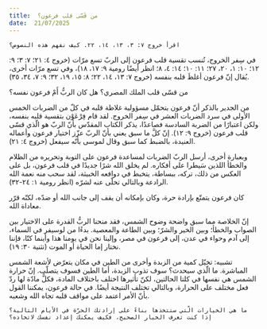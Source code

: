 ```yaml
---
title:  من قَسّى قلب فرعون؟
date:  21/07/2025
---
```


`اقرأ خروج ٧: ٣، ١٣، ١٤، ٢٢. كيف نفهم هذه النصوص؟`

في سِفر الخروج، تُنسب تقسية قلب فرعون إلى الربّ تسع مرّات (خروج ٤: ٢١؛ ٧: ٣؛ ٩: ١٢؛ ١٠: ١، ٢٠، ٢٧؛ ١١: ١٠؛ ١٤: ٤، ٨؛ انظر أيضًا رومية ٩: ١٧، ١٨)، وفي تسع مرّات أخرى، يُقال إنّ فرعون أغلظَ قلبه بنفسه (خروج ٧: ١٣، ١٤، ٢٢؛ ٨: ١٥، ١٩، ٣٢؛ ٩: ٧، ٣٤، ٣٥).

من قسّى قلب الملك المصري؟ هل كان الربُّ أَمْ فرعون نفسه؟

من الجدير بالذكر أنّ فرعون يتحمّل مسؤولية غلاظة قلبه في كلّ من الضربات الخمس الأولى في سرد الضربات العشر في سِفر الخروج. لقد قام فِرْعَوْن بتقسية قلبه بنفسه، ولكن اعتبارًا من الضربة السادسة فصاعدًا، يذكر الكتاب المقدّس بأنّ الربّ هو الّذي قسّى قلب فرعون (خروج ٩: ١٢). إنّ كلَّ ما سبق يعني بأنّ الربّ عزّز اختيار فرعون وأعماله العنيدة، بالضبط كما سبق وقال لموسى بأنّه سيفعل (خروج ٤: ٢١).

وبعبارة أخرى، أرسل الربّ الضربات لمساعدة فرعون على التوبة وتحريره من الظلام والخطأ اللذين سَيطرا على أفكاره. لم يخلق الله شرًا جديدًا في قلب فرعون، بل على العكس من ذلك، تركه، ببساطة، يتخبط في دوافعه الخبيثة، لقد سحب منه نعمة الله الرادعة وبالتالي تخلّى عنه لشرّه (انظر رومية ١: ٢٤-٣٢).

كان فرعون يتمتّع بإرادة حرة، وكان بإمكانه أن يقف إلى جانب الله أو ضدّه، لكنّه قرّر معاداة الله.

إنّ الخلاصة مما سبق واضحة وضوح الشمس، فقد منحنا الربُّ القدرة على الاختيار بين الصواب والخطأ؛ وبين الخير والشرّ؛ وبين الطاعة والمعصية. بدءًا من لوسيفر في السماء، إلى آدم وحواء في عدن، إلى فرعون في مصر، وإلينا نحن في يومنا هذا وأينما كنّا، فإننا نختار إما الحياة أو الموت (تثنية ٣٠: ١٩).

تشبيه: تخيّل كمية من الزبدة وأخرى من الطين في مكان يتعرّض لأشعة الشمس المباشرة. ما الّذي سيحدث؟ سوف تذوب الزبدة، أما الطين فسوف يتصلّب. إنّ حرارة الشمس هي نفسها في كلتا الحالتين، لكنّ تأثيرها اختلف باختلاف المادة، فكلُّ مادّة لها ردّ فعل مختلف على الحرارة، وبالتالي تختلف النتيجة أيضًا. في حالة فرعون، يمكننا القول بأنّ الأمر اعتمد على مواقف قلبه تجاه الله وشعبه.

`ما هي الخيارات الّتي ستتخذها بناءً على إرادتك الحرّة في الأيام التالية؟ إذا كنت تعرف الخيار الصحيح، فكيف يمكنك إعداد نفسك لاتخاذه؟`
